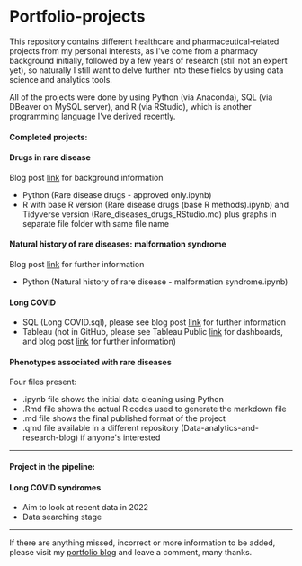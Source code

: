# Portfolio-projects
This repository contains different healthcare and pharmaceutical-related projects from my personal interests, as I've come from a pharmacy background initially, followed by a few years of research (still not an expert yet), so naturally I still want to delve further into these fields by using data science and analytics tools.

All of the projects were done by using Python (via Anaconda), SQL (via DBeaver on MySQL server), and R (via RStudio), which is another programming language I've derived recently.


#### Completed projects:
#### Drugs in rare disease
Blog post [link](https://jhylin.github.io/Data-analytics-and-research-blog/posts/Drugs%20in%20rare%20diseases/RareDiseasesDrugs.html) for background information
- Python (Rare disease drugs - approved only.ipynb)
- R with base R version (Rare disease drugs (base R methods).ipynb) and Tidyverse version (Rare_diseases_drugs_RStudio.md) plus graphs in separate file folder with same file name

#### Natural history of rare diseases: malformation syndrome
Blog post [link](https://jhylin.github.io/Data-analytics-and-research-blog/posts/Natural%20history%20of%20rare%20diseases%20–%20malformation%20syndrome/NaturalHistoryRareDiseasesMalSyn.html) for further information
- Python (Natural history of rare disease - malformation syndrome.ipynb)

#### Long COVID 
- SQL (Long COVID.sql), please see blog post [link](https://jhylin.github.io/Data-analytics-and-research-blog/posts/Long%20COVID%20data%20in%20SQL/LongCOVIDSQL.html) for further information
- Tableau (not in GitHub, please see Tableau Public [link](https://public.tableau.com/app/profile/jennifer.hy.lin/viz/CharacterisinglongCOVID/Riskfactorswithclinicalassociations) for dashboards, and blog post [link](https://jhylin.github.io/Data-analytics-and-research-blog/posts/Long%20COVID%20dashboard/TableauDashboard.html) for further information)

#### Phenotypes associated with rare diseases
Four files present:
* .ipynb file shows the initial data cleaning using Python
* .Rmd file shows the actual R codes used to generate the markdown file
* .md file shows the final published format of the project
* .qmd file available in a different repository (Data-analytics-and-research-blog) if anyone's interested

---

#### Project in the pipeline:
#### Long COVID syndromes
* Aim to look at recent data in 2022
* Data searching stage

---

If there are anything missed, incorrect or more information to be added, please visit my [portfolio blog](https://jhylin.github.io/Data-analytics-and-research-blog/) and leave a comment, many thanks.